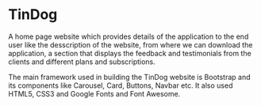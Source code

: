 # TinDog

A home page website which provides details of the application to the end user like the desscription of the website, from where we can download the application, a section that displays the feedback and testimonials from the clients and different plans and subscriptions.

The main framework used in building the TinDog website is Bootstrap and its components like Carousel, Card, Buttons, Navbar etc. It also used HTML5, CSS3 and Google Fonts and Font Awesome.



